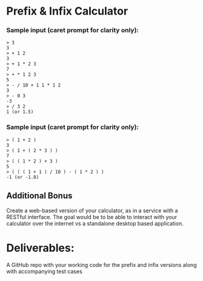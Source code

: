 # Prefix & Infix Calculator


### Sample input (caret prompt for clarity only):
```
> 3
3
> + 1 2
3
> + 1 * 2 3
7
> + * 1 2 3
5
> - / 10 + 1 1 * 1 2
3
> - 0 3
-3
> / 3 2
1 (or 1.5)
```


### Sample input (caret prompt for clarity only):
```
> ( 1 + 2 )
3
> ( 1 + ( 2 * 3 ) )
7
> ( ( 1 * 2 ) + 3 )
5
> ( ( ( 1 + 1 ) / 10 ) - ( 1 * 2 ) )
-1 (or -1.8)
```

## Additional Bonus
Create a web-based version of your calculator, as in a service with a RESTful interface. The goal would be to be able to interact with your calculator over the internet vs a standalone desktop based application.

# Deliverables:
A GitHub repo with your working code for the prefix and infix versions along with accompanying test cases
